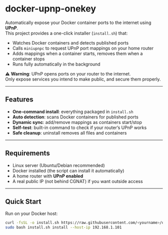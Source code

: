 # docker-upnp-onekey

Automatically expose your Docker container ports to the internet using **UPnP**.  
This project provides a one-click installer (`install.sh`) that:

- Watches Docker containers and detects published ports
- Calls `miniupnpc` to request UPnP port mappings on your home router
- Adds mappings when a container starts, removes them when a container stops
- Runs fully automatically in the background

⚠️ **Warning**: UPnP opens ports on your router to the internet.  
Only expose services you intend to make public, and secure them properly.

---

## Features
- **One-command install**: everything packaged in `install.sh`
- **Auto detection**: scans Docker containers for published ports
- **Dynamic sync**: add/remove mappings as containers start/stop
- **Self-test**: built-in command to check if your router’s UPnP works
- **Safe cleanup**: uninstall removes all files and containers

---

## Requirements
- Linux server (Ubuntu/Debian recommended)
- Docker installed (the script can install it automatically)
- A home router with **UPnP enabled**
- A real public IP (not behind CGNAT) if you want outside access

---

## Quick Start

Run on your Docker host:

```bash
curl -fsSL -o install.sh https://raw.githubusercontent.com/<yourname>/docker-upnp-onekey/main/install.sh
sudo bash install.sh install --host-ip 192.168.1.101
